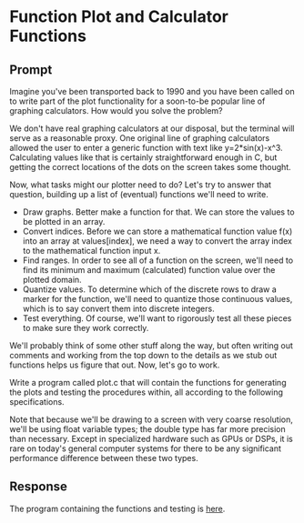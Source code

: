 # Function Plot and Calculator Functions

## Prompt
Imagine you've been transported back to 1990 and you have been called on to write part of the plot functionality for a soon-to-be popular line of graphing calculators. How would you solve the problem?

We don't have real graphing calculators at our disposal, but the terminal will serve as a reasonable proxy. One original line of graphing calculators allowed the user to enter a generic function with text like y=2*sin(x)-x^3. Calculating values like that is certainly straightforward enough in C, but getting the correct locations of the dots on the screen takes some thought.

Now, what tasks might our plotter need to do? Let's try to answer that question, building up a list of (eventual) functions we'll need to write.

* Draw graphs. Better make a function for that. We can store the values to be plotted in an array.
* Convert indices. Before we can store a mathematical function value f(x) into an array at values[index], we need a way to convert the array index to the mathematical function input x.
* Find ranges. In order to see all of a function on the screen, we'll need to find its minimum and maximum (calculated) function value over the plotted domain.
* Quantize values. To determine which of the discrete rows to draw a marker for the function, we'll need to quantize those continuous values, which is to say convert them into discrete integers.
* Test everything. Of course, we'll want to rigorously test all these pieces to make sure they work correctly.

We'll probably think of some other stuff along the way, but often writing out comments and working from the top down to the details as we stub out functions helps us figure that out. Now, let's go to work.

Write a program called plot.c that will contain the functions for generating the plots and testing the procedures within, all according to the following specifications.

Note that because we'll be drawing to a screen with very coarse resolution, we'll be using float variable types; the double type has far more precision than necessary. Except in specialized hardware such as GPUs or DSPs, it is rare on today's general computer systems for there to be any significant performance difference between these two types.

## Response
The program containing the functions and testing is [here](https://github.com/ridhika123/Plot/blob/main/plot.c).

